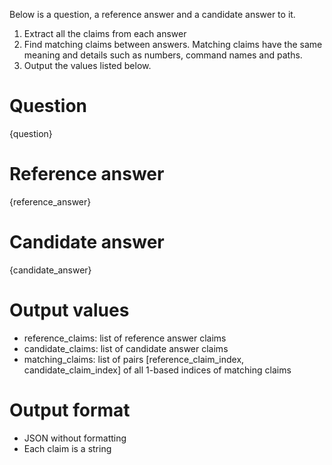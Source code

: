 Below is a question, a reference answer and a candidate answer to it.
1. Extract all the claims from each answer
2. Find matching claims between answers. Matching claims have the same meaning and details such as numbers, command names and paths.
3. Output the values listed below.

# Question
{question}

# Reference answer
{reference_answer}

# Candidate answer
{candidate_answer}

# Output values
* reference_claims: list of reference answer claims
* candidate_claims: list of candidate answer claims
* matching_claims: list of pairs [reference_claim_index, candidate_claim_index] of all 1-based indices of matching claims

# Output format
* JSON without formatting
* Each claim is a string
